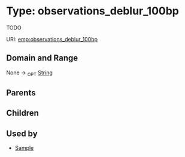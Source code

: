 
# Type: observations_deblur_100bp


TODO

URI: [emp:observations_deblur_100bp](https://microbiomedata/schema/emp/observations_deblur_100bp)


## Domain and Range

None ->  <sub>OPT</sub> [String](types/String.md)

## Parents


## Children


## Used by

 * [Sample](Sample.md)
